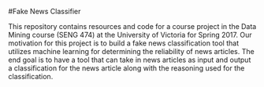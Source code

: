 #Fake News Classifier

This repository contains resources and code for a course project in the Data Mining course (SENG 474) at the University of Victoria for Spring 2017. Our motivation for this project is to build a fake news classification tool that utilizes machine learning for determining the reliability of news articles. The end goal is to have a tool that can take in news articles as input and output a classification for the news article along with the reasoning used for the classification.

